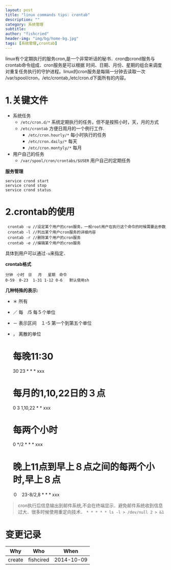 ```yaml
---
layout: post
title: "linux commands tips: crontab"
description: ""
category: 系统管理
subtitle:
author: "fishcried"
header-img: "img/bg/home-bg.jpg"
tags: [系统管理,crontab]
---
```


linux有个定期执行的服务cron,是一个非常听话的秘书．cron由crond服务与crontab命令组成．cron服务是可以根据
时间、日期、月份、星期的组合来调度对重复任务执行的守护进程。linux的cron服务是每隔一分钟去读取一次
/var/spool/cron，/etc/crontab,/etc/cron.d下面所有的内容。

# 1.关键文件

- 系统任务
    - `/etc/cron.d/*` 系统定期执行的任务，但不是按照小时，天，月的方式
    - `/etc/crontab` 方便日周月的一个例行工作.
        - `/etc/cron.hourly/*` 每小时执行的任务
        - `/etc/cron.daily/*`  每天
        - `/etc/cron.montyly/*` 每月
- 用户自己的任务
    - `/var/spool/cron/crontabs/$USER` 用户自己的定期任务

**服务管理**

    service crond start
    service crond stop
    service crond status

# 2.crontab的使用

     crontab -u //设定某个用户的cron服务，一般root用户在执行这个命令的时候需要此参数
     crontab -l //列出某个用户cron服务的详细内容
     crontab -r //删除某个用户的cron服务
     crontab -e //编辑某个用户的cron服务

具体到用户可以通过`-u`来指定．

**crontab格式**

    分钟　小时　日 　月　 星期　命令
    0-59  0-23  1-31 1-12 0-6   默认使用sh

**几种特殊的表示:**

- ＊ 所有
- ／ 每　/5 每５个单位
- － 表示区间　１-5 第一个到第五个单位
- ， 离散的单位


    # 每晚11:30
    30 23 * * * xxx
    # 每月的1,10,22日的３点
    0 3 1,10,22 * * xxx
    # 每两个小时
    0 */2 * * * xxx
    # 晚上11点到早上８点之间的每两个小时,早上８点
    ０　23-8/2,8 * * * xxx

> cron执行后信息输出到邮件系统,不会在终端显示．避免邮件系统收到信息过大．很多时候使用重定向技术．
`* * * * * ls -l > /dev/null 2 > &1`

# 变更记录

|Why | Who | When |
|----|-----|------|
|create|fishcired|2014-10-09 |

